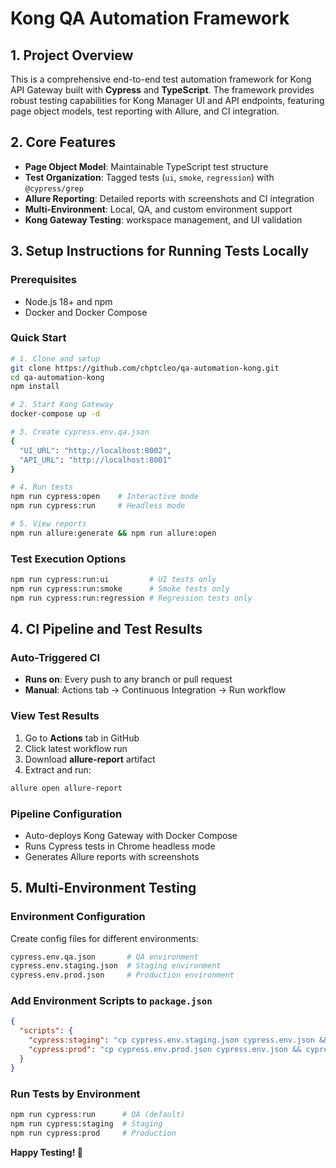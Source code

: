 # Kong QA Automation Framework

## 1. Project Overview

This is a comprehensive end-to-end test automation framework for Kong API Gateway built with **Cypress** and **TypeScript**. The framework provides robust testing capabilities for Kong Manager UI and API endpoints, featuring page object models, test reporting with Allure, and CI integration.

## 2. Core Features

- **Page Object Model**: Maintainable TypeScript test structure
- **Test Organization**: Tagged tests (`ui`, `smoke`, `regression`) with `@cypress/grep`
- **Allure Reporting**: Detailed reports with screenshots and CI integration
- **Multi-Environment**: Local, QA, and custom environment support
- **Kong Gateway Testing**: workspace management, and UI validation

## 3. Setup Instructions for Running Tests Locally

### Prerequisites
- Node.js 18+ and npm
- Docker and Docker Compose

### Quick Start
```bash
# 1. Clone and setup
git clone https://github.com/chptcleo/qa-automation-kong.git
cd qa-automation-kong
npm install

# 2. Start Kong Gateway
docker-compose up -d

# 3. Create cypress.env.qa.json
{
  "UI_URL": "http://localhost:8002",
  "API_URL": "http://localhost:8001"
}

# 4. Run tests
npm run cypress:open    # Interactive mode
npm run cypress:run     # Headless mode

# 5. View reports
npm run allure:generate && npm run allure:open
```

### Test Execution Options
```bash
npm run cypress:run:ui         # UI tests only
npm run cypress:run:smoke      # Smoke tests only
npm run cypress:run:regression # Regression tests only
```

## 4. CI Pipeline and Test Results

### Auto-Triggered CI
- **Runs on**: Every push to any branch or pull request
- **Manual**: Actions tab → Continuous Integration → Run workflow

### View Test Results
1. Go to **Actions** tab in GitHub
2. Click latest workflow run
3. Download **allure-report** artifact
4. Extract and run:
```bash
allure open allure-report
```

### Pipeline Configuration
- Auto-deploys Kong Gateway with Docker Compose
- Runs Cypress tests in Chrome headless mode
- Generates Allure reports with screenshots

## 5. Multi-Environment Testing

### Environment Configuration
Create config files for different environments:
```bash
cypress.env.qa.json       # QA environment
cypress.env.staging.json  # Staging environment  
cypress.env.prod.json     # Production environment
```

### Add Environment Scripts to `package.json`
```json
{
  "scripts": {
    "cypress:staging": "cp cypress.env.staging.json cypress.env.json && cypress run --browser chrome",
    "cypress:prod": "cp cypress.env.prod.json cypress.env.json && cypress run --browser chrome --env grepTags=smoke"
  }
}
```

### Run Tests by Environment
```bash
npm run cypress:run      # QA (default)
npm run cypress:staging  # Staging
npm run cypress:prod     # Production
```


**Happy Testing! 🚀**